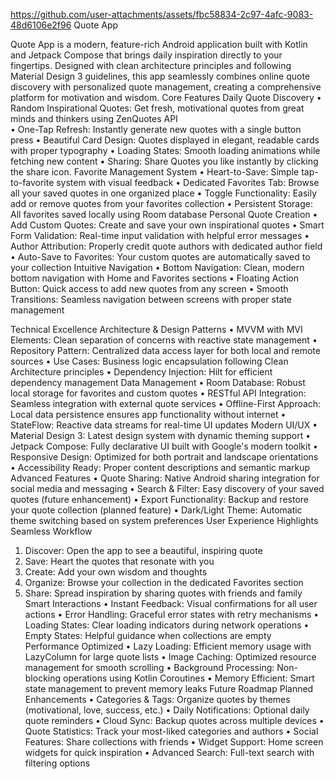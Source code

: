 


https://github.com/user-attachments/assets/fbc58834-2c97-4afc-9083-48d6106e2f96
Quote App 

Quote App is a modern, feature-rich Android application built with Kotlin and Jetpack Compose that brings daily inspiration directly to your fingertips. Designed with clean architecture principles and following Material Design 3 guidelines, this app seamlessly combines online quote discovery with personalized quote management, creating a comprehensive platform for motivation and wisdom. 
Core Features 
Daily Quote Discovery 
•	Random Inspirational Quotes: Get fresh, motivational quotes from great minds and thinkers using ZenQuotes API  
•	One-Tap Refresh: Instantly generate new quotes with a single button press 
•	Beautiful Card Design: Quotes displayed in elegant, readable cards with proper typography 
•	Loading States: Smooth loading animations while fetching new content • 	Sharing: Share Quotes you like instantly by clicking the share icon. 
Favorite Management System 
•	Heart-to-Save: Simple tap-to-favorite system with visual feedback 
•	Dedicated Favorites Tab: Browse all your saved quotes in one organized place 
•	Toggle Functionality: Easily add or remove quotes from your favorites collection 
•	Persistent Storage: All favorites saved locally using Room database 
Personal Quote Creation 
•	Add Custom Quotes: Create and save your own inspirational quotes 
•	Smart Form Validation: Real-time input validation with helpful error messages 
•	Author Attribution: Properly credit quote authors with dedicated author field 
•	Auto-Save to Favorites: Your custom quotes are automatically saved to your collection 
 Intuitive Navigation 
•	Bottom Navigation: Clean, modern bottom navigation with Home and Favorites sections 
•	Floating Action Button: Quick access to add new quotes from any screen 
•	Smooth Transitions: Seamless navigation between screens with proper state management 
 
 
Technical Excellence 
Architecture & Design Patterns 
•	MVVM with MVI Elements: Clean separation of concerns with reactive state management 
•	Repository Pattern: Centralized data access layer for both local and remote sources 
•	Use Cases: Business logic encapsulation following Clean Architecture principles 
•	Dependency Injection: Hilt for efficient dependency management 
Data Management 
•	Room Database: Robust local storage for favorites and custom quotes 
•	RESTful API Integration: Seamless integration with external quote services 
•	Offline-First Approach: Local data persistence ensures app functionality without internet 
•	StateFlow: Reactive data streams for real-time UI updates 
Modern UI/UX 
•	Material Design 3: Latest design system with dynamic theming support 
•	Jetpack Compose: Fully declarative UI built with Google's modern toolkit • 	Responsive Design: Optimized for both portrait and landscape orientations 
•	Accessibility Ready: Proper content descriptions and semantic markup 
 Advanced Features 
•	Quote Sharing: Native Android sharing integration for social media and messaging 
•	Search & Filter: Easy discovery of your saved quotes (future enhancement) 
•	Export Functionality: Backup and restore your quote collection (planned feature) 
•	Dark/Light Theme: Automatic theme switching based on system preferences 
User Experience Highlights 
Seamless Workflow 
1.	Discover: Open the app to see a beautiful, inspiring quote 
2.	Save: Heart the quotes that resonate with you 
3.	Create: Add your own wisdom and thoughts 
4.	Organize: Browse your collection in the dedicated Favorites section 
5.	Share: Spread inspiration by sharing quotes with friends and family 
Smart Interactions 
•	Instant Feedback: Visual confirmations for all user actions 
•	Error Handling: Graceful error states with retry mechanisms 
•	Loading States: Clear loading indicators during network operations 
•	Empty States: Helpful guidance when collections are empty 
Performance Optimized 
•	Lazy Loading: Efficient memory usage with LazyColumn for large quote lists 
•	Image Caching: Optimized resource management for smooth scrolling 
•	Background Processing: Non-blocking operations using Kotlin Coroutines 
•	Memory Efficient: Smart state management to prevent memory leaks 
Future Roadmap 
Planned Enhancements 
•	Categories & Tags: Organize quotes by themes (motivational, love, success, etc.) 
•	Daily Notifications: Optional daily quote reminders • 	Cloud Sync: Backup quotes across multiple devices 
•	Quote Statistics: Track your most-liked categories and authors 
•	Social Features: Share collections with friends 
•	Widget Support: Home screen widgets for quick inspiration 
•	Advanced Search: Full-text search with filtering options 




